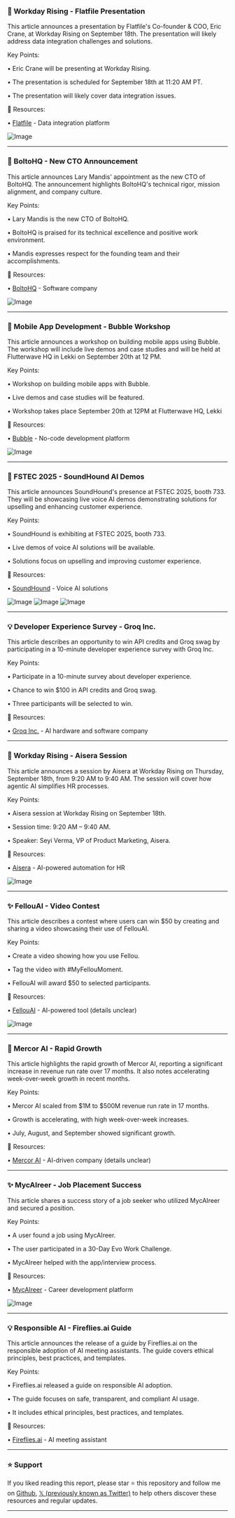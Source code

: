 ### 🚀 Workday Rising - Flatfile Presentation

This article announces a presentation by Flatfile's Co-founder & COO, Eric Crane, at Workday Rising on September 18th.  The presentation will likely address data integration challenges and solutions.

Key Points:

•  Eric Crane will be presenting at Workday Rising.

• The presentation is scheduled for September 18th at 11:20 AM PT.

• The presentation will likely cover data integration issues.


🔗 Resources:

• [Flatfile](https://x.com/flatfile) - Data integration platform

![Image](https://pbs.twimg.com/media/G06luBaaEAQD4MI?format=jpg&name=small)


---
### 🤖 BoltoHQ - New CTO Announcement

This article announces Lary Mandis' appointment as the new CTO of BoltoHQ.  The announcement highlights BoltoHQ's technical rigor, mission alignment, and company culture.

Key Points:

• Lary Mandis is the new CTO of BoltoHQ.

• BoltoHQ is praised for its technical excellence and positive work environment.

• Mandis expresses respect for the founding team and their accomplishments.


🔗 Resources:

• [BoltoHQ](https://x.com/boltohq) -  Software company

![Image](https://pbs.twimg.com/ext_tw_video_thumb/1967640832732696576/pu/img/XQTASXy4VOxzwFby.jpg)


---
### 🚀 Mobile App Development - Bubble Workshop

This article announces a workshop on building mobile apps using Bubble. The workshop will include live demos and case studies and will be held at Flutterwave HQ in Lekki on September 20th at 12 PM.

Key Points:

• Workshop on building mobile apps with Bubble.

•  Live demos and case studies will be featured.

• Workshop takes place September 20th at 12PM at Flutterwave HQ, Lekki


🔗 Resources:

• [Bubble](https://x.com/bubble) - No-code development platform

![Image](https://pbs.twimg.com/media/G06AY-qXsAARha0?format=jpg&name=small)


---
### 🤖 FSTEC 2025 - SoundHound AI Demos

This article announces SoundHound's presence at FSTEC 2025, booth 733.  They will be showcasing live voice AI demos demonstrating solutions for upselling and enhancing customer experience.

Key Points:

• SoundHound is exhibiting at FSTEC 2025, booth 733.

• Live demos of voice AI solutions will be available.

• Solutions focus on upselling and improving customer experience.


🔗 Resources:

• [SoundHound](https://soundhound.com/fstec-2025/) - Voice AI solutions

![Image](https://pbs.twimg.com/media/G06OMm9aEAMSuJ5?format=jpg&name=small)
![Image](https://pbs.twimg.com/media/G06OMmpa4AAMCYw?format=jpg&name=360x360)
![Image](https://pbs.twimg.com/media/G06OQkKagAAsJ6p?format=jpg&name=360x360)


---
### 💡 Developer Experience Survey - Groq Inc.

This article describes an opportunity to win API credits and Groq swag by participating in a 10-minute developer experience survey with Groq Inc.

Key Points:

• Participate in a 10-minute survey about developer experience.

•  Chance to win $100 in API credits and Groq swag.

• Three participants will be selected to win.


🔗 Resources:

• [Groq Inc.](https://x.com/GroqInc) -  AI hardware and software company


---
### 🚀 Workday Rising - Aisera Session

This article announces a session by Aisera at Workday Rising on Thursday, September 18th, from 9:20 AM to 9:40 AM. The session will cover how agentic AI simplifies HR processes.

Key Points:

• Aisera session at Workday Rising on September 18th.

• Session time: 9:20 AM – 9:40 AM.

• Speaker: Seyi Verma, VP of Product Marketing, Aisera.


🔗 Resources:

• [Aisera](https://x.com/aisera_ai) - AI-powered automation for HR

![Image](https://pbs.twimg.com/media/G06NYb2asAEWyd-?format=jpg&name=small)


---
### ✨ FellouAI - Video Contest

This article describes a contest where users can win $50 by creating and sharing a video showcasing their use of FellouAI.

Key Points:

• Create a video showing how you use Fellou.

• Tag the video with #MyFellouMoment.

• FellouAI will award $50 to selected participants.


🔗 Resources:

• [FellouAI](https://x.com/FellouAI) -  AI-powered tool (details unclear)

![Image](https://pbs.twimg.com/amplify_video_thumb/1967635475583340544/img/8tnRBrdxmrqvAm16.jpg)


---
### 🤖 Mercor AI - Rapid Growth

This article highlights the rapid growth of Mercor AI, reporting a significant increase in revenue run rate over 17 months.  It also notes accelerating week-over-week growth in recent months.

Key Points:

• Mercor AI scaled from $1M to $500M revenue run rate in 17 months.

• Growth is accelerating, with high week-over-week increases.

•  July, August, and September showed significant growth.


🔗 Resources:

• [Mercor AI](https://x.com/mercor_ai) - AI-driven company (details unclear)


---
### ✨ MycAIreer - Job Placement Success

This article shares a success story of a job seeker who utilized MycAIreer and secured a position.

Key Points:

• A user found a job using MycAIreer.

•  The user participated in a 30-Day Evo Work Challenge.

• MycAIreer helped with the app/interview process.


🔗 Resources:

• [MycAIreer](https://x.com/MycAIreer) - Career development platform

![Image](https://pbs.twimg.com/media/G05wdz8WYAAjhX2?format=jpg&name=small)


---
### 💡 Responsible AI - Fireflies.ai Guide

This article announces the release of a guide by Fireflies.ai on the responsible adoption of AI meeting assistants.  The guide covers ethical principles, best practices, and templates.

Key Points:

• Fireflies.ai released a guide on responsible AI adoption.

• The guide focuses on safe, transparent, and compliant AI usage.

• It includes ethical principles, best practices, and templates.


🔗 Resources:

• [Fireflies.ai](https://x.com/firefliesai) - AI meeting assistant


---

### ⭐️ Support

If you liked reading this report, please star ⭐️ this repository and follow me on [Github](https://github.com/Drix10), [𝕏 (previously known as Twitter)](https://x.com/DRIX_10_) to help others discover these resources and regular updates.

---